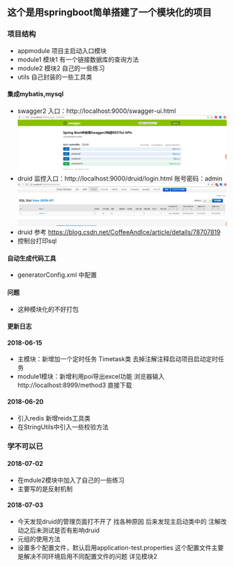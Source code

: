 ## 这个是用springboot简单搭建了一个模块化的项目 ##
### 项目结构 ###
* appmodule 项目主启动入口模块
* module1 模块1 有一个链接数据库的查询方法
* module2 模块2 自己的一些练习
* utils 自己封装的一些工具类

#### 集成mybatis,mysql ####
+ swagger2 入口：http://localhost:9000/swagger-ui.html
 ![image](https://github.com/liubaolin1/springboot-demo/blob/master/utils/src/main/java/com/example/utils/image/swagger2.jpg)
+ druid 监控入口：http://localhost:9000/druid/login.html 账号密码：admin
 ![image](https://github.com/liubaolin1/springboot-demo/blob/master/utils/src/main/java/com/example/utils/image/druid.jpg)
+ druid 参考 https://blog.csdn.net/CoffeeAndIce/article/details/78707819
+ 控制台打印sql
#### 自动生成代码工具 ####
+ generatorConfig.xml 中配置
#### 问题 ####
+ 这种模块化的不好打包
#### 更新日志 ####
#### 2018-06-15 ####
+ 主模块：新增加一个定时任务 Timetask类 去掉注解注释启动项目启动定时任务 
+ module1模块：新增利用poi导出excel功能 浏览器输入 http://localhost:8999/method3 直接下载 
#### 2018-06-20  ####
+ 引入redis 新增reids工具类
+ 在StringUtils中引入一些校验方法

### 学不可以已 ###

#### 2018-07-02  ####
+ 在mdule2模块中加入了自己的一些练习 
+ 主要写的是反射机制

#### 2018-07-03  ####
+ 今天发现druid的管理页面打不开了 找各种原因 后来发现主启动类中的 注解改动之后未测试是否有影响druid
+ 元组的使用方法
+ 设置多个配置文件，默认启用application-test.properties 这个配置文件主要是解决不同环境启用不同配置文件的问题 详见模块2